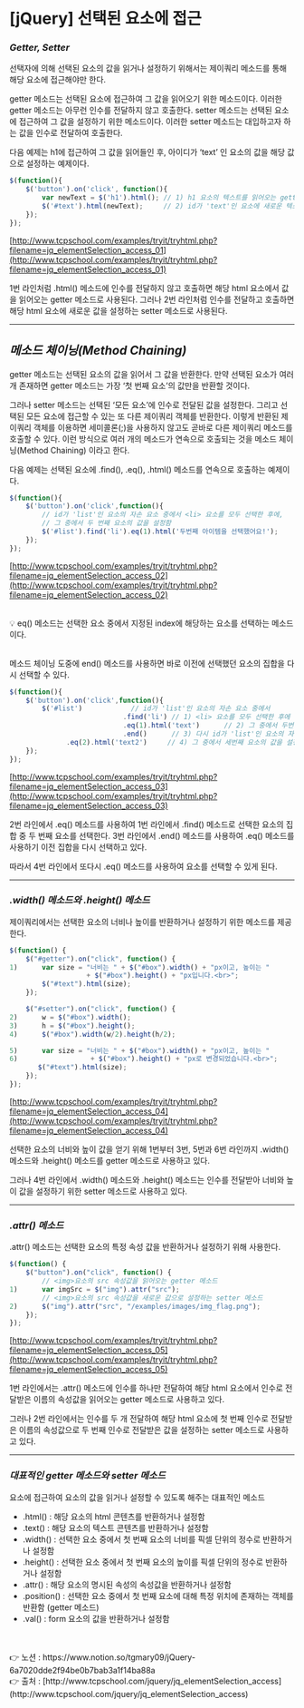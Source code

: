 # [jQuery] 선택된 요소에 접근

### *Getter, Setter*

선택자에 의해 선택된 요소의 값을 읽거나 설정하기 위해서는 
제이쿼리 메소드를 통해 해당 요소에 접근해야만 한다.

getter 메소드는 선택된 요소에 접근하여 그 값을 읽어오기 위한 메소드이다. 이러한 getter 메소드는 아무런 인수를 전달하지 않고 호출한다.
setter 메소드는 선택된 요소에 접근하여 그 값을 설정하기 위한 메소드이다. 이러한 setter 메소드는 대입하고자 하는 값을 인수로 전달하여 호출한다.

다음 예제는 h1에 접근하여 그 값을 읽어들인 후, 아이디가 ‘text’ 인 요소의 값을 해당 값으로 설정하는 예제이다.

```jsx
$(function(){
	$('button').on('click', function(){
		var newText = $('h1').html(); // 1) h1 요소의 텍스트를 읽어오는 getter 메소드
		$('#text').html(newText);     // 2) id가 'text'인 요소에 새로운 텍스트를 설정하는 setter 메소드
	});
});
```

[http://www.tcpschool.com/examples/tryit/tryhtml.php?filename=jq_elementSelection_access_01](http://www.tcpschool.com/examples/tryit/tryhtml.php?filename=jq_elementSelection_access_01)

1번 라인처럼 .html() 메소드에 인수를 전달하지 않고 호출하면 해당 html 요소에서 값을 읽어오는 getter 메소드로 사용된다.
그러나 2번 라인처럼 인수를 전달하고 호출하면 해당 html 요소에 새로운 값을 설정하는 setter 메소드로 사용된다.

---

## *메소드 체이닝(Method Chaining)*

getter 메소드는 선택된 요소의 값을 읽어서 그 값을 반환한다. 
만약 선택된 요소가 여러 개 존재하면 getter 메소드는 가장 ‘첫 번째 요소’의 값만을 반환할 것이다.

그러나 setter 메소드는 선택된 ‘모든 요소’에 인수로 전달된 값을 설정한다. 그리고 선택된 모든 요소에 접근할 수 있는 또 다른 제이쿼리 객체를 반환한다.
이렇게 반환된 제이쿼리 객체를 이용하면 세미콜론(;)을 사용하지 않고도 곧바로 다른 제이쿼리 메소드를 호출할 수 있다. 
이런 방식으로 여러 개의 메소드가 연속으로 호출되는 것을 메소드 체이닝(Method Chaining) 이라고 한다.

다음 예제는 선택된 요소에 .find(), .eq(), .html() 메소드를 연속으로 호출하는 예제이다.

```jsx
$(function(){
	$('button').on('click',function(){
		// id가 'list'인 요소의 자손 요소 중에서 <li> 요소를 모두 선택한 후에,
		// 그 중에서 두 번째 요소의 값을 설정함
		$('#list').find('li').eq(1).html('두번째 아이템을 선택했어요!');
	});
});
```

[http://www.tcpschool.com/examples/tryit/tryhtml.php?filename=jq_elementSelection_access_02](http://www.tcpschool.com/examples/tryit/tryhtml.php?filename=jq_elementSelection_access_02)
<br><br>

💡 eq() 메소드는 선택한 요소 중에서 지정된 index에 해당하는 요소를 선택하는 메소드이다.
<br><br>

메소드 체이닝 도중에 end() 메소드를 사용하면 바로 이전에 선택했던 요소의 집합을 다시 선택할 수 있다.

```jsx
$(function(){
	$('button').on('click',function(){
		$('#list')            // id가 'list'인 요소의 자손 요소 중에서
							.find('li') // 1) <li> 요소를 모두 선택한 후에
							.eq(1).html('text')      // 2) 그 중에서 두번 째 요소의 값을 설정함
							.end()      // 3) 다시 id가 'list'인 요소의 자손 요소 중에서 <li> 요소를 모두 선택한 후에
              .eq(2).html('text2')     // 4) 그 중에서 세번째 요소의 값을 설정함  
	});
});
```

[http://www.tcpschool.com/examples/tryit/tryhtml.php?filename=jq_elementSelection_access_03](http://www.tcpschool.com/examples/tryit/tryhtml.php?filename=jq_elementSelection_access_03)

2번 라인에서 .eq() 메소드를 사용하여 1번 라인에서 .find() 메소드로 선택한 요소의 집합 중 두 번째 요소를 선택한다. 
3번 라인에서 .end() 메소드를 사용하여 .eq() 메소드를 사용하기 이전 집합을 다시 선택하고 있다. 

따라서 4번 라인에서 또다시 .eq() 메소드를 사용하여 요소를 선택할 수 있게 된다.

---

### *.width() 메소드와 .height() 메소드*

제이쿼리에서는 선택한 요소의 너비나 높이를 반환하거나 설정하기 위한 메소드를 제공한다.

```jsx
$(function() {
    $("#getter").on("click", function() {
1)      var size = "너비는 " + $("#box").width() + "px이고, 높이는 "
                   + $("#box").height() + "px입니다.<br>";
        $("#text").html(size);
    });

    $("#setter").on("click", function() {
2)      w = $("#box").width();
3)      h = $("#box").height();
4)      $("#box").width(w/2).height(h/2);

5)      var size = "너비는 " + $("#box").width() + "px이고, 높이는 "
6)                  + $("#box").height() + "px로 변경되었습니다.<br>";
       $("#text").html(size);
    });
});
```

[http://www.tcpschool.com/examples/tryit/tryhtml.php?filename=jq_elementSelection_access_04](http://www.tcpschool.com/examples/tryit/tryhtml.php?filename=jq_elementSelection_access_04)

선택한 요소의 너비와 높이 값을 얻기 위해 1번부터 3번, 5번과 6번 라인까지 
.width() 메소드와 .height() 메소드를 getter 메소드로 사용하고 있다.

그러나 4번 라인에서 .width() 메소드와 .height() 메소드는 인수를 전달받아 
너비와 높이 값을 설정하기 위한 setter 메소드로 사용하고 있다.

---

### ***.attr() 메소드***

.attr() 메소드는 선택한 요소의 특정 속성 값을 반환하거나 설정하기 위해 사용한다.

```jsx
$(function() {
    $("button").on("click", function() {
        // <img>요소의 src 속성값을 읽어오는 getter 메소드
1)      var imgSrc = $("img").attr("src");
        // <img>요소의 src 속성값을 새로운 값으로 설정하는 setter 메소드
2)      $("img").attr("src", "/examples/images/img_flag.png");
    });
});
```

[http://www.tcpschool.com/examples/tryit/tryhtml.php?filename=jq_elementSelection_access_05](http://www.tcpschool.com/examples/tryit/tryhtml.php?filename=jq_elementSelection_access_05)

1번 라인에서는 .attr() 메소드에 인수를 하나만 전달하여 해당 html 요소에서 인수로 전달받은 이름의 속성값을 읽어오는 getter 메소드로 사용하고 있다.

그러나 2번 라인에서는 인수를 두 개 전달하여 해당 html 요소에 첫 번째 인수로 전달받은 이름의 
속성값으로 두 번째 인수로 전달받은 값을 설정하는 setter 메소드로 사용하고 있다.

---

### *대표적인 getter 메소드와 setter 메소드*

요소에 접근하여 요소의 값을 읽거나 설정할 수 있도록 해주는 대표적인 메소드

- .html() : 해당 요소의 html 콘텐츠를 반환하거나 설정함
- .text() : 해당 요소의 텍스트 콘텐츠를 반환하거나 설정함
- .width() : 선택한 요소 중에서 첫 번째 요소의 너비를 픽셀 단위의 정수로 반환하거나 설정함
- .height() : 선택한 요소 중에서 첫 번째 요소의 높이를 픽셀 단위의 정수로 반환하거나 설정함
- .attr() : 해당 요소의 명시된 속성의 속성값을 반환하거나 설정함
- .position() : 선택한 요소 중에서 첫 번째 요소에 대해 특정 위치에 존재하는 객체를 반환함 (getter 메소드)
- .val() : form 요소의 값을 반환하거나 설정함




<br>
<br>
👉 노션 : https://www.notion.so/tgmary09/jQuery-6a7020dde2f94be0b7bab3a1f14ba88a
<br>
👉 출처 : [http://www.tcpschool.com/jquery/jq_elementSelection_access](http://www.tcpschool.com/jquery/jq_elementSelection_access)
